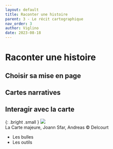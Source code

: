 ```yaml
---
layout: default
title: Raconter une histoire
parent: 3 - Le récit cartographique
nav_order: 3
author: Viglino
date: 2023-08-18
---
```


# Raconter une histoire

## Choisir sa mise en page

## Cartes narratives

## Interagir avec la carte

{: .bright .small }
![](/Macarte-MI/assets/img/ch3.3-donjon.png)   
La Carte majeure, Joann Sfar, Andreas &copy;&nbsp;Delcourt

  * Les bulles
  * Les outils
